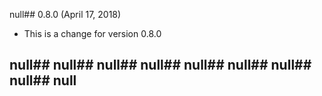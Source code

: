 null## 0.8.0 (April 17, 2018)

* This is a change for version 0.8.0

## null## null## null## null## null## null## null## null## null
